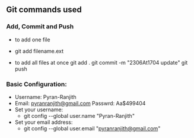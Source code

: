 ## Git commands used
### Add, Commit and Push
- to add one file
- git add filename.ext 

- to add all files at once
git add . 
git commit -m "2306At1704 update" 
git push 

### Basic Configuration:
- Username: Pyran-Ranjith 
- Email: pyranranjith@gmail.com  Passwrd: Aa$499404
- Set your username:
    - git config --global user.name "Pyran-Ranjith"
- Set your email address:
    - git config --global user.email "pyranranjith@gmail.com"
